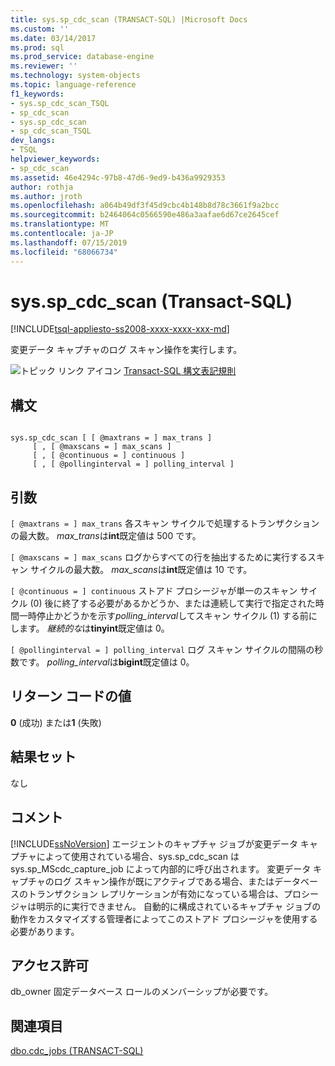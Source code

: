 ```yaml
---
title: sys.sp_cdc_scan (TRANSACT-SQL) |Microsoft Docs
ms.custom: ''
ms.date: 03/14/2017
ms.prod: sql
ms.prod_service: database-engine
ms.reviewer: ''
ms.technology: system-objects
ms.topic: language-reference
f1_keywords:
- sys.sp_cdc_scan_TSQL
- sp_cdc_scan
- sys.sp_cdc_scan
- sp_cdc_scan_TSQL
dev_langs:
- TSQL
helpviewer_keywords:
- sp_cdc_scan
ms.assetid: 46e4294c-97b8-47d6-9ed9-b436a9929353
author: rothja
ms.author: jroth
ms.openlocfilehash: a064b49df3f45d9cbc4b148b8d78c3661f9a2bcc
ms.sourcegitcommit: b2464064c0566590e486a3aafae6d67ce2645cef
ms.translationtype: MT
ms.contentlocale: ja-JP
ms.lasthandoff: 07/15/2019
ms.locfileid: "68066734"
---
```

# <a name="sysspcdcscan-transact-sql"></a>sys.sp_cdc_scan (Transact-SQL)
[!INCLUDE[tsql-appliesto-ss2008-xxxx-xxxx-xxx-md](../../includes/tsql-appliesto-ss2008-xxxx-xxxx-xxx-md.md)]

  変更データ キャプチャのログ スキャン操作を実行します。  
  
 ![トピック リンク アイコン](../../database-engine/configure-windows/media/topic-link.gif "トピック リンク アイコン") [Transact-SQL 構文表記規則](../../t-sql/language-elements/transact-sql-syntax-conventions-transact-sql.md)  
  
## <a name="syntax"></a>構文  
  
```  
  
sys.sp_cdc_scan [ [ @maxtrans = ] max_trans ]   
     [ , [ @maxscans = ] max_scans ]   
     [ , [ @continuous = ] continuous ]   
     [ , [ @pollinginterval = ] polling_interval ]   
```  
  
## <a name="arguments"></a>引数  
`[ @maxtrans = ] max_trans` 各スキャン サイクルで処理するトランザクションの最大数。 *max_trans*は**int**既定値は 500 です。  
  
`[ @maxscans = ] max_scans` ログからすべての行を抽出するために実行するスキャン サイクルの最大数。 *max_scans*は**int**既定値は 10 です。  
  
`[ @continuous = ] continuous` ストアド プロシージャが単一のスキャン サイクル (0) 後に終了する必要があるかどうか、または連続して実行で指定された時間一時停止かどうかを示す*polling_interval*してスキャン サイクル (1) する前にします。 *継続的な*は**tinyint**既定値は 0。  
  
`[ @pollinginterval = ] polling_interval` ログ スキャン サイクルの間隔の秒数です。 *polling_interval*は**bigint**既定値は 0。  
  
## <a name="return-code-values"></a>リターン コードの値  
 **0** (成功) または**1** (失敗)  
  
## <a name="result-sets"></a>結果セット  
 なし  
  
## <a name="remarks"></a>コメント  
 [!INCLUDE[ssNoVersion](../../includes/ssnoversion-md.md)] エージェントのキャプチャ ジョブが変更データ キャプチャによって使用されている場合、sys.sp_cdc_scan は sys.sp_MScdc_capture_job によって内部的に呼び出されます。 変更データ キャプチャのログ スキャン操作が既にアクティブである場合、またはデータベースのトランザクション レプリケーションが有効になっている場合は、プロシージャは明示的に実行できません。 自動的に構成されているキャプチャ ジョブの動作をカスタマイズする管理者によってこのストアド プロシージャを使用する必要があります。  
  
## <a name="permissions"></a>アクセス許可  
 db_owner 固定データベース ロールのメンバーシップが必要です。  
  
## <a name="see-also"></a>関連項目  
 [dbo.cdc_jobs &#40;TRANSACT-SQL&#41;](../../relational-databases/system-tables/dbo-cdc-jobs-transact-sql.md)  
  
  
